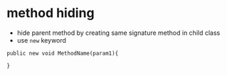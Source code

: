# method hiding

- hide parent method by creating same signature method in child class
- use `new` keyword

```
public new void MethodName(param1){

}
```
